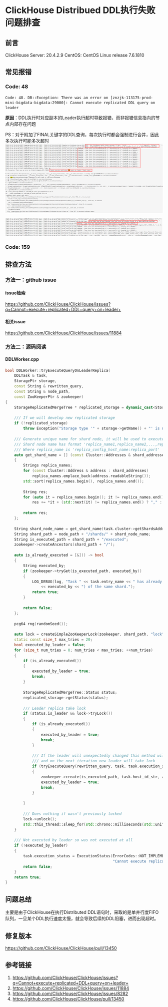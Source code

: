 # ClickHouse Distribued DDL执行失败问题排查

## 前言

ClickHouse Server: 20.4.2.9
CentOS: CentOS Linux release 7.6.1810


## 常见报错


### Code: 48
```
Code: 48. DB::Exception: There was an error on [znzjk-113175-prod-mini-bigdata-bigdata:29000]: Cannot execute replicated DDL query on leader
```

**原因**：DDL执行时对应副本的Leader执行超时导致报错，而非报错信息指向的节点内部存在问题

PS：对于附加了FINAL关键字的DDL查询，每次执行时都会强制进行合并，因此多次执行可能多次超时
![](resources/images/Pasted%20image%2020230218134137.png)


![](resources/images/Pasted%20image%2020230218134207.png)


### Code: 159




## 排查方法

### 方法一：github issue

#### issue检索

https://github.com/ClickHouse/ClickHouse/issues?q=Cannot+execute+replicated+DDL+query+on+leader+

#### 相关issue

https://github.com/ClickHouse/ClickHouse/issues/11884



### 方法二：源码阅读

#### DDLWorker.cpp

```c++
bool DDLWorker::tryExecuteQueryOnLeaderReplica(
    DDLTask & task,
    StoragePtr storage,
    const String & rewritten_query,
    const String & node_path,
    const ZooKeeperPtr & zookeeper)
{
    StorageReplicatedMergeTree * replicated_storage = dynamic_cast<StorageReplicatedMergeTree *>(storage.get());

    /// If we will develop new replicated storage
    if (!replicated_storage)
        throw Exception("Storage type '" + storage->getName() + "' is not supported by distributed DDL", ErrorCodes::NOT_IMPLEMENTED);

    /// Generate unique name for shard node, it will be used to execute the query by only single host
    /// Shard node name has format 'replica_name1,replica_name2,...,replica_nameN'
    /// Where replica_name is 'replica_config_host_name:replica_port'
    auto get_shard_name = [] (const Cluster::Addresses & shard_addresses)
    {
        Strings replica_names;
        for (const Cluster::Address & address : shard_addresses)
            replica_names.emplace_back(address.readableString());
        std::sort(replica_names.begin(), replica_names.end());

        String res;
        for (auto it = replica_names.begin(); it != replica_names.end(); ++it)
            res += *it + (std::next(it) != replica_names.end() ? "," : "");

        return res;
    };

    String shard_node_name = get_shard_name(task.cluster->getShardsAddresses().at(task.host_shard_num));
    String shard_path = node_path + "/shards/" + shard_node_name;
    String is_executed_path = shard_path + "/executed";
    zookeeper->createAncestors(shard_path + "/");

    auto is_already_executed = [&]() -> bool
    {
        String executed_by;
        if (zookeeper->tryGet(is_executed_path, executed_by))
        {
            LOG_DEBUG(log, "Task " << task.entry_name << " has already been executed by leader replica ("
                << executed_by << ") of the same shard.");
            return true;
        }

        return false;
    };

    pcg64 rng(randomSeed());

    auto lock = createSimpleZooKeeperLock(zookeeper, shard_path, "lock", task.host_id_str);
    static const size_t max_tries = 20;
    bool executed_by_leader = false;
    for (size_t num_tries = 0; num_tries < max_tries; ++num_tries)
    {
        if (is_already_executed())
        {
            executed_by_leader = true;
            break;
        }

        StorageReplicatedMergeTree::Status status;
        replicated_storage->getStatus(status);

        /// Leader replica take lock
        if (status.is_leader && lock->tryLock())
        {
            if (is_already_executed())
            {
                executed_by_leader = true;
                break;
            }

            /// If the leader will unexpectedly changed this method will return false
            /// and on the next iteration new leader will take lock
            if (tryExecuteQuery(rewritten_query, task, task.execution_status))
            {
                zookeeper->create(is_executed_path, task.host_id_str, zkutil::CreateMode::Persistent);
                executed_by_leader = true;
                break;
            }

        }

        /// Does nothing if wasn't previously locked
        lock->unlock();
        std::this_thread::sleep_for(std::chrono::milliseconds(std::uniform_int_distribution<int>(0, 1000)(rng)));
    }

    /// Not executed by leader so was not executed at all
    if (!executed_by_leader)
    {
        task.execution_status = ExecutionStatus(ErrorCodes::NOT_IMPLEMENTED,
                                                "Cannot execute replicated DDL query on leader");
        return false;
    }
    return true;
}
```



## 问题总结

主要是由于ClickHouse在执行Distributed DDL语句时，采取的是单并行度FIFO队列，一旦某个DDL执行速度太慢，就会导致后续的DDL阻塞，进而出现超时。


## 修复版本

https://github.com/ClickHouse/ClickHouse/pull/13450



## 参考链接

1. https://github.com/ClickHouse/ClickHouse/issues?q=Cannot+execute+replicated+DDL+query+on+leader+
2. https://github.com/ClickHouse/ClickHouse/issues/11884
3. https://github.com/ClickHouse/ClickHouse/issues/8282
4. https://github.com/ClickHouse/ClickHouse/pull/13450